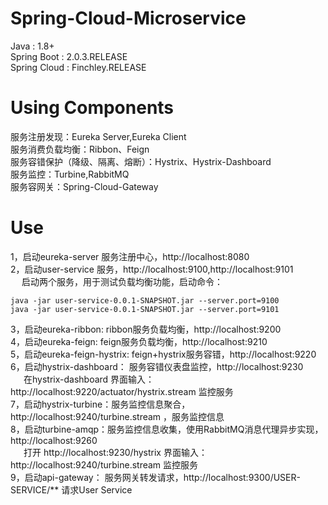 # Spring-Cloud-Microservice
Java : 1.8+   
Spring Boot : 2.0.3.RELEASE   
Spring Cloud : Finchley.RELEASE     


# Using Components

服务注册发现：Eureka Server,Eureka Client    
服务消费负载均衡：Ribbon、Feign   
服务容错保护（降级、隔离、熔断）：Hystrix、Hystrix-Dashboard      
服务监控：Turbine,RabbitMQ       
服务容网关：Spring-Cloud-Gateway    

# Use       
1，启动eureka-server 服务注册中心，http://localhost:8080      
2，启动user-service 服务，http://localhost:9100,http://localhost:9101     
&emsp; 启动两个服务，用于测试负载均衡功能，启动命令：  
```jshelllanguage
java -jar user-service-0.0.1-SNAPSHOT.jar --server.port=9100     
java -jar user-service-0.0.1-SNAPSHOT.jar --server.port=9101  
```
3，启动eureka-ribbon: ribbon服务负载均衡，http://localhost:9200        
4，启动eureka-feign: feign服务负载均衡，http://localhost:9210       
5，启动eureka-feign-hystrix: feign+hystrix服务容错，http://localhost:9220   
6，启动hystrix-dashboard： 服务容错仪表盘监控，http://localhost:9230   
&emsp;&ensp;在hystrix-dashboard 界面输入： http://localhost:9220/actuator/hystrix.stream 监控服务  
7，启动hystrix-turbine：服务监控信息聚合，http://localhost:9240/turbine.stream ，服务监控信息  
8，启动turbine-amqp：服务监控信息收集，使用RabbitMQ消息代理异步实现，http://localhost:9260  
&emsp;&ensp;打开 http://localhost:9230/hystrix 界面输入：http://localhost:9240/turbine.stream 监控服务  
9，启动api-gateway： 服务网关转发请求，http://localhost:9300/USER-SERVICE/** 请求User Service 
      
          


